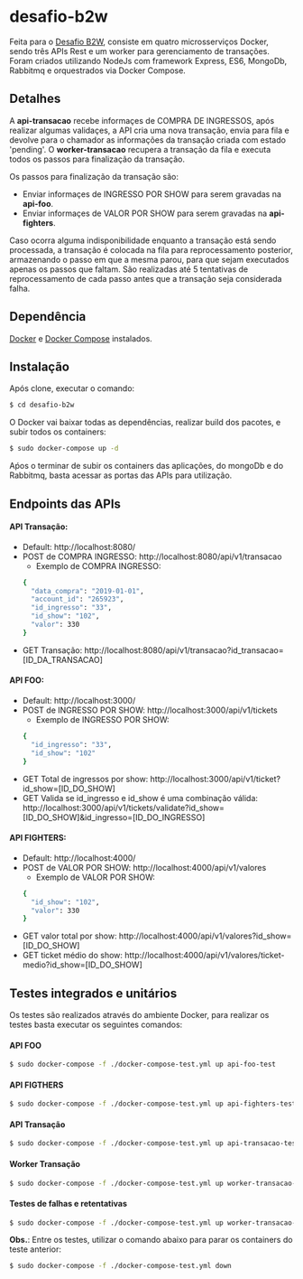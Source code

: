 # desafio-b2w
Feita para o [Desafio B2W](https://github.com/admatic-tool/vaga-b2wads-senior), consiste em  quatro microsserviços Docker, sendo três APIs Rest e um worker para gerenciamento de transações. Foram criados utilizando NodeJs com framework Express, ES6, MongoDb, Rabbitmq e orquestrados via Docker Compose.

## Detalhes
A **api-transacao** recebe informaçes de COMPRA DE INGRESSOS, após realizar algumas validaçes, a API cria uma nova transação, envia para fila e devolve para o chamador as informações da transação criada com estado 'pending'. 
O **worker-transacao** recupera a transação da fila e executa todos os passos para finalização da transação.

Os passos para finalização da transação são:
- Enviar informaçes de INGRESSO POR SHOW para serem gravadas na **api-foo**.
- Enviar informaçes de VALOR POR SHOW para serem gravadas na **api-fighters**.

Caso ocorra alguma indisponibilidade enquanto a transação está sendo processada, a transação é colocada na fila para reprocessamento posterior, armazenando o passo em que a mesma parou, para que sejam executados apenas os passos que faltam.
São realizadas até 5 tentativas de reprocessamento de cada passo antes que a transação seja considerada falha. 

## Dependência
[Docker](https://docs.docker.com/install/) e [Docker Compose](https://docs.docker.com/compose/install/) instalados.

## Instalação
Após clone, executar o comando:
```sh
$ cd desafio-b2w
```
O Docker vai baixar todas as dependências, realizar build dos pacotes, e subir todos os containers:
```sh
$ sudo docker-compose up -d
```
Aṕos o terminar de subir os containers das aplicações, do mongoDb e do Rabbitmq, basta acessar as portas das APIs para utilização.

## Endpoints das APIs
#### API Transação: 
- Default: http://localhost:8080/
- POST de COMPRA INGRESSO: http://localhost:8080/api/v1/transacao
  - Exemplo de COMPRA INGRESSO:
  ```sh
  {
    "data_compra": "2019-01-01",
    "account_id": "265923",
    "id_ingresso": "33",
    "id_show": "102",
    "valor": 330
  }
  ```
- GET Transação: http://localhost:8080/api/v1/transacao?id_transacao=[ID_DA_TRANSACAO]

#### API FOO: 
  - Default: http://localhost:3000/
  - POST de INGRESSO POR SHOW: http://localhost:3000/api/v1/tickets
    - Exemplo de INGRESSO POR SHOW:
    ```sh
    {
      "id_ingresso": "33",
      "id_show": "102"
    }
    ```
  - GET Total de ingressos por show: http://localhost:3000/api/v1/ticket?id_show=[ID_DO_SHOW]
  - GET Valida se id_ingresso e id_show é uma combinação válida: http://localhost:3000/api/v1/tickets/validate?id_show=[ID_DO_SHOW]&id_ingresso=[ID_DO_INGRESSO]
  
#### API FIGHTERS: 
  - Default: http://localhost:4000/
  - POST de VALOR POR SHOW: http://localhost:4000/api/v1/valores
    - Exemplo de VALOR POR SHOW:
    ```sh
    {
      "id_show": "102",
      "valor": 330
    }
    ```
  - GET valor total por show: http://localhost:4000/api/v1/valores?id_show=[ID_DO_SHOW]
  - GET ticket médio do show: http://localhost:4000/api/v1/valores/ticket-medio?id_show=[ID_DO_SHOW]

## Testes integrados e unitários
Os testes são realizados através do ambiente Docker, para realizar os testes basta executar os seguintes comandos:

#### API FOO
```sh
$ sudo docker-compose -f ./docker-compose-test.yml up api-foo-test
```

#### API FIGTHERS
```sh
$ sudo docker-compose -f ./docker-compose-test.yml up api-fighters-test
```

#### API Transação
```sh
$ sudo docker-compose -f ./docker-compose-test.yml up api-transacao-test
```

#### Worker Transação
```sh
$ sudo docker-compose -f ./docker-compose-test.yml up worker-transacao-test
```

#### Testes de falhas e retentativas
```sh
$ sudo docker-compose -f ./docker-compose-test.yml up worker-transacao-test-fail
```

**Obs.**: Entre os testes, utilizar o comando abaixo para parar os containers do teste anterior:
```sh
$ sudo docker-compose -f ./docker-compose-test.yml down
```


